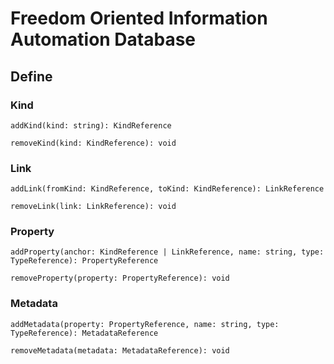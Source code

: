 # Freedom Oriented Information Automation Database

## Define

### Kind

`addKind(kind: string): KindReference`

`removeKind(kind: KindReference): void`

### Link

`addLink(fromKind: KindReference, toKind: KindReference): LinkReference`

`removeLink(link: LinkReference): void`

### Property

`addProperty(anchor: KindReference | LinkReference, name: string, type: TypeReference): PropertyReference`

`removeProperty(property: PropertyReference): void`

### Metadata

`addMetadata(property: PropertyReference, name: string, type: TypeReference): MetadataReference`

`removeMetadata(metadata: MetadataReference): void`
